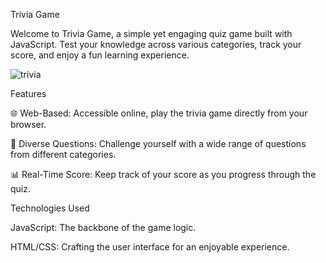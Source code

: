 Trivia Game

Welcome to Trivia Game, a simple yet engaging quiz game built with JavaScript. Test your knowledge across various categories, track your score, and enjoy a fun learning experience.


![trivia](https://github.com/Iulia2191/Trivia-Game/assets/125976840/1eb27f84-1ea2-4867-8ec1-4bec2f460810)



Features

🌐 Web-Based: Accessible online, play the trivia game directly from your browser.

🧠 Diverse Questions: Challenge yourself with a wide range of questions from different categories.

📊 Real-Time Score: Keep track of your score as you progress through the quiz.


Technologies Used

JavaScript: The backbone of the game logic.

HTML/CSS: Crafting the user interface for an enjoyable experience.




